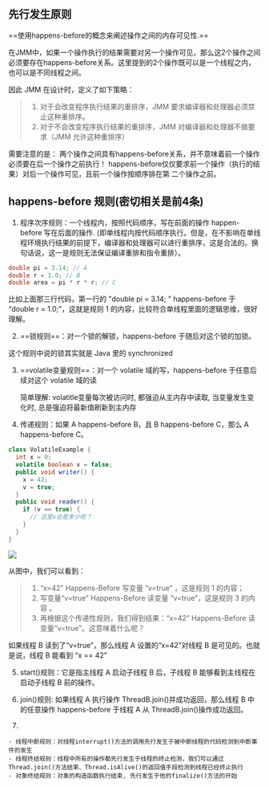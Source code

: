 ## 先行发生原则

==使用happens-before的概念来阐述操作之间的内存可见性.==

在JMM中，如果一个操作执行的结果需要对另一个操作可见，那么这2个操作之间必须要存在happens-before关系。这里提到的2个操作既可以是一个线程之内，也可以是不同线程之间。

因此 JMM 在设计时，定义了如下策略：

> 1. 对于会改变程序执行结果的重排序，JMM 要求编译器和处理器必须禁止这种重排序。
> 2. 对于不会改变程序执行结果的重排序，JMM 对编译器和处理器不做要求（JMM 允许这种重排序）





需要注意的是：
两个操作之间具有happens-before关系，并不意味着前一个操作必须要在后一个操作之前执行！
happens-before仅仅要求前一个操作（执行的结果）对后一个操作可见，且前一个操作按顺序排在第
二个操作之前。





## happens-before 规则(密切相关是前4条)

1. 程序次序规则：一个线程内，按照代码顺序，写在前面的操作  happen-before  写在后面的操作. (即单线程内按代码顺序执行。但是，在不影响在单线程环境执行结果的前提下，编译器和处理器可以进行重排序，这是合法的。换句话说，这一是规则无法保证编译重排和指令重排）。

```java
double pi = 3.14; // A
double r = 1.0; // B
double area = pi * r * r; // C
```

比如上面那三行代码，第一行的 "double pi = 3.14; " happens-before 于 “double r = 1.0;”，这就是规则 1 的内容，比较符合单线程里面的逻辑思维，很好理解。



2. ==锁规则==：对一个锁的解锁，happens-before 于随后对这个锁的加锁。

这个规则中说的锁其实就是 Java 里的 synchronized



3. ==volatile变量规则==：对一个 volatile 域的写，happens-before 于任意后续对这个 volatile 域的读

   简单理解: volatitle变量每次被访问时, 都强迫从主内存中读取,  当变量发生变化时, 总是强迫将最新值刷新到主内存





3. 传递规则：如果 A happens-before B，且 B happens-before C，那么 A happens-before C。

```java
class VolatileExample {
  int x = 0;
  volatile boolean v = false;
  public void writer() {
    x = 42;
    v = true;
  }
  public void reader() {
    if (v == true) {
      // 这里x会是多少呢？
    }
  }
}
```

![](https://youpaiyun.zongqilive.cn/image/20200712165325.png)

从图中，我们可以看到：

> 1. “x=42” Happens-Before 写变量 “v=true” ，这是规则 1 的内容；
> 2. 写变量“v=true” Happens-Before 读变量 “v=true”，这是规则 3 的内容 。
> 3. 再根据这个传递性规则，我们得到结果：“x=42” Happens-Before 读变量“v=true”。这意味着什么呢？

如果线程 B 读到了“v=true”，那么线程 A 设置的“x=42”对线程 B 是可见的。也就是说，线程 B 能看到 “x == 42” 



5. start()规则：它是指主线程 A 启动子线程 B 后，子线程 B 能够看到主线程在启动子线程 B 前的操作。

6.  join()规则: 如果线程 A 执行操作 ThreadB.join()并成功返回，那么线程 B 中的任意操作 happens-before 于线程 A 从 ThreadB.join()操作成功返回。

7. 



```
- 线程中断规则：对线程interrupt()方法的调用先行发生于被中断线程的代码检测到中断事件的发生
- 线程终结规则：线程中所有的操作都先行发生于线程的终止检测，我们可以通过Thread.join()方法结束、Thread.isAlive()的返回值手段检测到线程已经终止执行
- 对象终结规则：对象的构造函数执行结束, 先行发生于他的finalize()方法的开始

```



